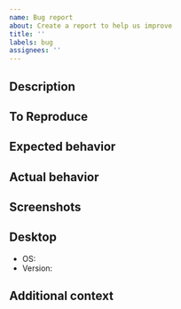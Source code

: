 ```yaml
---
name: Bug report
about: Create a report to help us improve
title: ''
labels: bug
assignees: ''
---
```


## Description
<!--A clear and concise description of what the bug is.-->

## To Reproduce
<!--Steps to reproduce the behavior:-->
<!--
1. Go to '...'
2. Click on '....'
3. Scroll down to '....'
4. See error
-->

## Expected behavior
<!--A clear and concise description of what you expected to happen.-->

## Actual behavior
<!--A clear and concise description of what actually happened.-->

## Screenshots
<!--If applicable, add screenshots to help explain your problem.-->

## Desktop

- OS: <!--e.g. mac-->
- Version: <!--e.g. 22-->

## Additional context
<!--Add any other context about the problem here.-->
